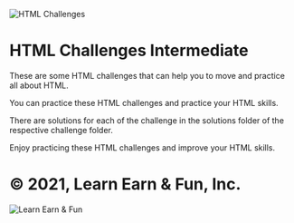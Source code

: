 ![HTML Challenges](https://cdn.lynda.com/course/170427/170427-637363828865101045-16x9.jpg)
# HTML Challenges Intermediate
These are some HTML challenges that can help you to move and practice all about HTML.

You can practice these HTML challenges and practice your HTML skills.

There are solutions for each of the challenge in the solutions folder of the respective challenge folder.

Enjoy practicing these HTML challenges and improve your HTML skills.

# © 2021, Learn Earn & Fun, Inc.
![Learn Earn & Fun](https://raw.githubusercontent.com/LearnEarn-Fun/HTML-Challenges-For-Beginners/main/Logo.PNG)
